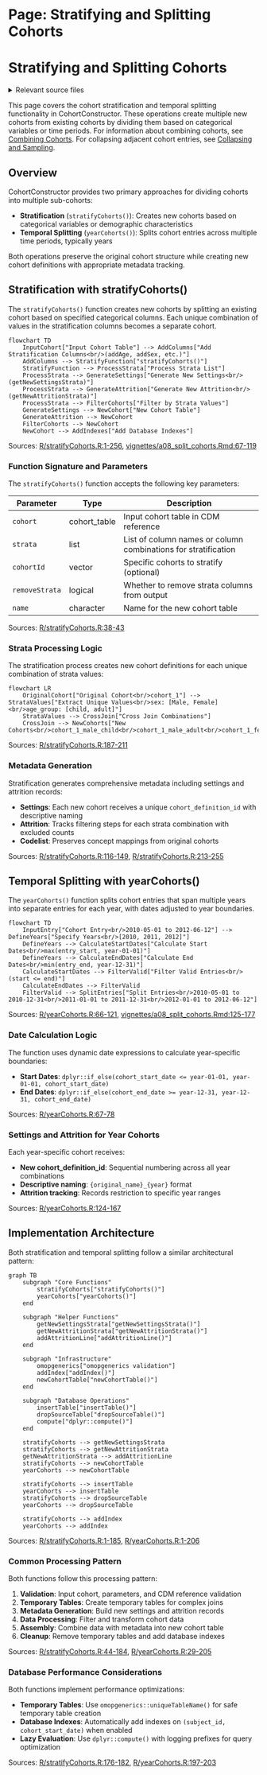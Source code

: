 # Page: Stratifying and Splitting Cohorts

# Stratifying and Splitting Cohorts

<details>
<summary>Relevant source files</summary>

The following files were used as context for generating this wiki page:

- [R/requireIsEntry.R](R/requireIsEntry.R)
- [R/stratifyCohorts.R](R/stratifyCohorts.R)
- [R/yearCohorts.R](R/yearCohorts.R)
- [man/stratifyCohorts.Rd](man/stratifyCohorts.Rd)
- [man/yearCohorts.Rd](man/yearCohorts.Rd)
- [tests/testthat/test-exitAtDate.R](tests/testthat/test-exitAtDate.R)
- [tests/testthat/test-requireIsEntry.R](tests/testthat/test-requireIsEntry.R)
- [tests/testthat/test-stratifyCohorts.R](tests/testthat/test-stratifyCohorts.R)
- [tests/testthat/test-trimDemographics.R](tests/testthat/test-trimDemographics.R)
- [tests/testthat/test-yearCohorts.R](tests/testthat/test-yearCohorts.R)
- [vignettes/a04_require_intersections.Rmd](vignettes/a04_require_intersections.Rmd)
- [vignettes/a06_concatanate_cohorts.Rmd](vignettes/a06_concatanate_cohorts.Rmd)
- [vignettes/a07_filter_cohorts.Rmd](vignettes/a07_filter_cohorts.Rmd)
- [vignettes/a08_split_cohorts.Rmd](vignettes/a08_split_cohorts.Rmd)

</details>



This page covers the cohort stratification and temporal splitting functionality in CohortConstructor. These operations create multiple new cohorts from existing cohorts by dividing them based on categorical variables or time periods. For information about combining cohorts, see [Combining Cohorts](#4.1). For collapsing adjacent cohort entries, see [Collapsing and Sampling](#4.2).

## Overview

CohortConstructor provides two primary approaches for dividing cohorts into multiple sub-cohorts:

- **Stratification** (`stratifyCohorts()`): Creates new cohorts based on categorical variables or demographic characteristics
- **Temporal Splitting** (`yearCohorts()`): Splits cohort entries across multiple time periods, typically years

Both operations preserve the original cohort structure while creating new cohort definitions with appropriate metadata tracking.

## Stratification with stratifyCohorts()

The `stratifyCohorts()` function creates new cohorts by splitting an existing cohort based on specified categorical columns. Each unique combination of values in the stratification columns becomes a separate cohort.

```mermaid
flowchart TD
    InputCohort["Input Cohort Table"] --> AddColumns["Add Stratification Columns<br/>(addAge, addSex, etc.)"]
    AddColumns --> StratifyFunction["stratifyCohorts()"]
    StratifyFunction --> ProcessStrata["Process Strata List"]
    ProcessStrata --> GenerateSettings["Generate New Settings<br/>(getNewSettingsStrata)"]
    ProcessStrata --> GenerateAttrition["Generate New Attrition<br/>(getNewAttritionStrata)"]
    ProcessStrata --> FilterCohorts["Filter by Strata Values"]
    GenerateSettings --> NewCohort["New Cohort Table"]
    GenerateAttrition --> NewCohort
    FilterCohorts --> NewCohort
    NewCohort --> AddIndexes["Add Database Indexes"]
```

Sources: [R/stratifyCohorts.R:1-256](), [vignettes/a08_split_cohorts.Rmd:67-119]()

### Function Signature and Parameters

The `stratifyCohorts()` function accepts the following key parameters:

| Parameter | Type | Description |
|-----------|------|-------------|
| `cohort` | cohort_table | Input cohort table in CDM reference |
| `strata` | list | List of column names or column combinations for stratification |
| `cohortId` | vector | Specific cohorts to stratify (optional) |
| `removeStrata` | logical | Whether to remove strata columns from output |
| `name` | character | Name for the new cohort table |

Sources: [R/stratifyCohorts.R:38-43]()

### Strata Processing Logic

The stratification process creates new cohort definitions for each unique combination of strata values:

```mermaid
flowchart LR
    OriginalCohort["Original Cohort<br/>cohort_1"] --> StrataValues["Extract Unique Values<br/>sex: [Male, Female]<br/>age_group: [child, adult]"]
    StrataValues --> CrossJoin["Cross Join Combinations"]
    CrossJoin --> NewCohorts["New Cohorts<br/>cohort_1_male_child<br/>cohort_1_male_adult<br/>cohort_1_female_child<br/>cohort_1_female_adult"]
```

Sources: [R/stratifyCohorts.R:187-211]()

### Metadata Generation

Stratification generates comprehensive metadata including settings and attrition records:

- **Settings**: Each new cohort receives a unique `cohort_definition_id` with descriptive naming
- **Attrition**: Tracks filtering steps for each strata combination with excluded counts
- **Codelist**: Preserves concept mappings from original cohorts

Sources: [R/stratifyCohorts.R:116-149](), [R/stratifyCohorts.R:213-255]()

## Temporal Splitting with yearCohorts()

The `yearCohorts()` function splits cohort entries that span multiple years into separate entries for each year, with dates adjusted to year boundaries.

```mermaid
flowchart TD
    InputEntry["Cohort Entry<br/>2010-05-01 to 2012-06-12"] --> DefineYears["Specify Years<br/>[2010, 2011, 2012]"]
    DefineYears --> CalculateStartDates["Calculate Start Dates<br/>max(entry_start, year-01-01)"]
    DefineYears --> CalculateEndDates["Calculate End Dates<br/>min(entry_end, year-12-31)"]
    CalculateStartDates --> FilterValid["Filter Valid Entries<br/>(start <= end)"]
    CalculateEndDates --> FilterValid
    FilterValid --> SplitEntries["Split Entries<br/>2010-05-01 to 2010-12-31<br/>2011-01-01 to 2011-12-31<br/>2012-01-01 to 2012-06-12"]
```

Sources: [R/yearCohorts.R:66-121](), [vignettes/a08_split_cohorts.Rmd:125-177]()

### Date Calculation Logic

The function uses dynamic date expressions to calculate year-specific boundaries:

- **Start Dates**: `dplyr::if_else(cohort_start_date <= year-01-01, year-01-01, cohort_start_date)`
- **End Dates**: `dplyr::if_else(cohort_end_date >= year-12-31, year-12-31, cohort_end_date)`

Sources: [R/yearCohorts.R:67-78]()

### Settings and Attrition for Year Cohorts

Each year-specific cohort receives:

- **New cohort_definition_id**: Sequential numbering across all year combinations
- **Descriptive naming**: `{original_name}_{year}` format
- **Attrition tracking**: Records restriction to specific year ranges

Sources: [R/yearCohorts.R:124-167]()

## Implementation Architecture

Both stratification and temporal splitting follow a similar architectural pattern:

```mermaid
graph TB
    subgraph "Core Functions"
        stratifyCohorts["stratifyCohorts()"]
        yearCohorts["yearCohorts()"]
    end
    
    subgraph "Helper Functions"
        getNewSettingsStrata["getNewSettingsStrata()"]
        getNewAttritionStrata["getNewAttritionStrata()"]
        addAttritionLine["addAttritionLine()"]
    end
    
    subgraph "Infrastructure"
        omopgenerics["omopgenerics validation"]
        addIndex["addIndex()"]
        newCohortTable["newCohortTable()"]
    end
    
    subgraph "Database Operations"
        insertTable["insertTable()"]
        dropSourceTable["dropSourceTable()"]
        compute["dplyr::compute()"]
    end
    
    stratifyCohorts --> getNewSettingsStrata
    stratifyCohorts --> getNewAttritionStrata
    getNewAttritionStrata --> addAttritionLine
    stratifyCohorts --> newCohortTable
    yearCohorts --> newCohortTable
    
    stratifyCohorts --> insertTable
    yearCohorts --> insertTable
    stratifyCohorts --> dropSourceTable
    yearCohorts --> dropSourceTable
    
    stratifyCohorts --> addIndex
    yearCohorts --> addIndex
```

Sources: [R/stratifyCohorts.R:1-185](), [R/yearCohorts.R:1-206]()

### Common Processing Pattern

Both functions follow this processing pattern:

1. **Validation**: Input cohort, parameters, and CDM reference validation
2. **Temporary Tables**: Create temporary tables for complex joins
3. **Metadata Generation**: Build new settings and attrition records
4. **Data Processing**: Filter and transform cohort data
5. **Assembly**: Combine data with metadata into new cohort table
6. **Cleanup**: Remove temporary tables and add database indexes

Sources: [R/stratifyCohorts.R:44-184](), [R/yearCohorts.R:29-205]()

### Database Performance Considerations

Both functions implement performance optimizations:

- **Temporary Tables**: Use `omopgenerics::uniqueTableName()` for safe temporary table creation
- **Database Indexes**: Automatically add indexes on `(subject_id, cohort_start_date)` when enabled
- **Lazy Evaluation**: Use `dplyr::compute()` with logging prefixes for query optimization

Sources: [R/stratifyCohorts.R:176-182](), [R/yearCohorts.R:197-203]()